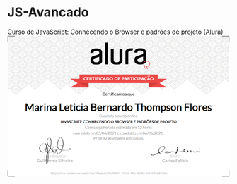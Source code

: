 # JS-Avancado
Curso de JavaScript: Conhecendo o Browser e padrões de projeto (Alura)
<img src="./img/certificado.png">
